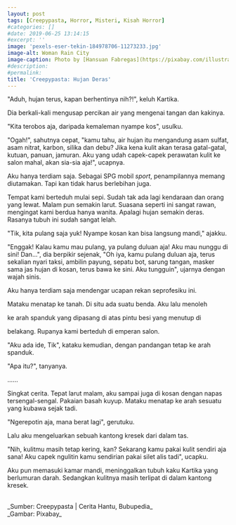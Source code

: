 ```yaml
---
layout: post
tags: [Creepypasta, Horror, Misteri, Kisah Horror]
#categories: []
#date: 2019-06-25 13:14:15
#excerpt: ''
image: 'pexels-eser-tekin-184978706-11273233.jpg'
image-alt: Woman Rain City
image-caption: Photo by [Hansuan Fabregas](https://pixabay.com/illustrations/woman-rain-city-s%C3%A3o-paulo-4674714/)
#description:
#permalink:
title: 'Creepypasta: Hujan Deras'
---
```





"Aduh, hujan terus, kapan berhentinya nih?!", keluh Kartika.

Dia berkali-kali mengusap percikan air yang mengenai tangan dan kakinya.

"Kita terobos aja, daripada kemaleman nyampe kos", usulku.

"Ogah!", sahutnya cepat, "kamu tahu, air hujan itu mengandung asam sulfat, asam nitrat, karbon, silika dan debu? Jika kena kulit akan terasa gatal-gatal, kutuan, panuan, jamuran. Aku yang udah capek-capek perawatan kulit ke salon mahal, akan sia-sia aja!", ucapnya.

Aku hanya terdiam saja. Sebagai SPG mobil _sport_, penampilannya memang diutamakan. Tapi kan tidak harus berlebihan juga.

Tempat kami berteduh mulai sepi. Sudah tak ada lagi kendaraan dan orang yang lewat. Malam pun semakin larut. Suasana seperti ini sangat rawan, mengingat kami berdua hanya wanita. Apalagi hujan semakin deras. Rasanya tubuh ini sudah sangat lelah.

"Tik, kita pulang saja yuk! Nyampe kosan kan bisa langsung mandi," ajakku.

"Enggak! Kalau kamu mau pulang, ya pulang duluan aja! Aku mau nunggu di sini! Dan...", dia berpikir sejenak, "Oh iya, kamu pulang duluan aja, terus sekalian nyari taksi, ambilin payung, sepatu bot, sarung tangan, masker sama jas hujan di kosan, terus bawa ke sini. Aku tungguin", ujarnya dengan wajah sinis.

Aku hanya terdiam saja mendengar ucapan rekan seprofesiku ini.

Mataku menatap ke tanah. Di situ ada suatu benda. Aku lalu menoleh

ke arah spanduk yang dipasang di atas pintu besi yang menutup di

belakang. Rupanya kami berteduh di emperan salon.

"Aku ada ide, Tik", kataku kemudian, dengan pandangan tetap ke arah spanduk.

"Apa itu?", tanyanya.

......

Singkat cerita. Tepat larut malam, aku sampai juga di kosan dengan napas tersengal-sengal. Pakaian basah kuyup. Mataku menatap ke arah sesuatu yang kubawa sejak tadi.

"Ngerepotin aja, mana berat lagi", gerutuku.

Lalu aku mengeluarkan sebuah kantong kresek dari dalam tas.

"Nih, kulitmu masih tetap kering, kan? Sekarang kamu pakai kulit sendiri aja sana! Aku capek ngulitin kamu sendirian pakai silet alis tadi", ucapku.

Aku pun memasuki kamar mandi, meninggalkan tubuh kaku Kartika yang berlumuran darah. Sedangkan kulitnya masih terlipat di dalam kantong kresek.



<br>
_Sumber: Creepypasta | Cerita Hantu, Bubupedia_ <br>
_Gambar: Pixabay_
